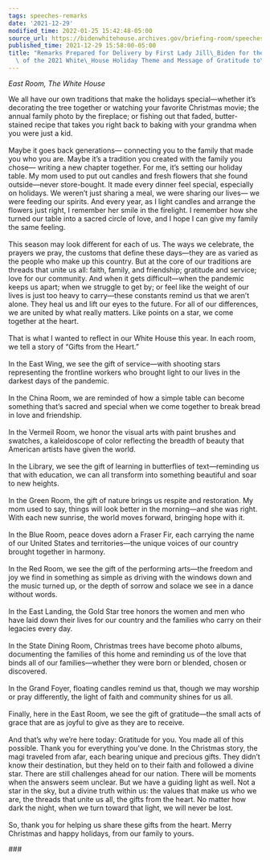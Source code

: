 ```yaml
---
tags: speeches-remarks
date: '2021-12-29'
modified_time: 2022-01-25 15:42:48-05:00
source_url: https://bidenwhitehouse.archives.gov/briefing-room/speeches-remarks/2021/12/29/remarks-prepared-for-delivery-by-first-lady-jill-biden-for-the-announcement-of-the-2021-white-house-holiday-theme-and-message-of-gratitude-to-volunteers/
published_time: 2021-12-29 15:58:00-05:00
title: "Remarks Prepared for Delivery by First Lady Jill\_Biden for the Announcement\
  \ of the 2021 White\_House Holiday Theme and Message of Gratitude to\_Volunteers"
---
```

 
*East Room, The White House*

We all have our own traditions that make the holidays special—whether
it’s decorating the tree together or watching your favorite Christmas
movie; the annual family photo by the fireplace; or fishing out that
faded, butter-stained recipe that takes you right back to baking with
your grandma when you were just a kid.  
   
Maybe it goes back generations— connecting you to the family that made
you who you are. Maybe it’s a tradition you created with the family you
chose— writing a new chapter together. For me, it’s setting our holiday
table. My mom used to put out candles and fresh flowers that she found
outside—never store-bought. It made every dinner feel special,
especially on holidays. We weren’t just sharing a meal, we were sharing
our lives— we were feeding our spirits. And every year, as I light
candles and arrange the flowers just right, I remember her smile in the
firelight. I remember how she turned our table into a sacred circle of
love, and I hope I can give my family the same feeling.  
   
This season may look different for each of us. The ways we celebrate,
the prayers we pray, the customs that define these days—they are as
varied as the people who make up this country. But at the core of our
traditions are threads that unite us all: faith, family, and friendship;
gratitude and service; love for our community. And when it gets
difficult—when the pandemic keeps us apart; when we struggle to get by;
or feel like the weight of our lives is just too heavy to carry—these
constants remind us that we aren’t alone. They heal us and lift our eyes
to the future. For all of our differences, we are united by what really
matters. Like points on a star, we come together at the heart.  
   
That is what I wanted to reflect in our White House this year. In each
room, we tell a story of “Gifts from the Heart.”  
   
In the East Wing, we see the gift of service—with shooting stars
representing the frontline workers who brought light to our lives in the
darkest days of the pandemic.  
   
In the China Room, we are reminded of how a simple table can become
something that’s sacred and special when we come together to break bread
in love and friendship.  
   
In the Vermeil Room, we honor the visual arts with paint brushes and
swatches, a kaleidoscope of color reflecting the breadth of beauty that
American artists have given the world.  
   
In the Library, we see the gift of learning in butterflies of
text—reminding us that with education, we can all transform into
something beautiful and soar to new heights.   
   
In the Green Room, the gift of nature brings us respite and restoration.
My mom used to say, things will look better in the morning—and she was
right. With each new sunrise, the world moves forward, bringing hope
with it.  
   
In the Blue Room, peace doves adorn a Fraser Fir, each carrying the name
of our United States and territories—the unique voices of our country
brought together in harmony.  
   
In the Red Room, we see the gift of the performing arts—the freedom and
joy we find in something as simple as driving with the windows down and
the music turned up, or the depth of sorrow and solace we see in a dance
without words.   
   
In the East Landing, the Gold Star tree honors the women and men who
have laid down their lives for our country and the families who carry on
their legacies every day.  
   
In the State Dining Room, Christmas trees have become photo albums,
documenting the families of this home and reminding us of the love that
binds all of our families—whether they were born or blended, chosen or
discovered.  
   
In the Grand Foyer, floating candles remind us that, though we may
worship or pray differently, the light of faith and community shines for
us all.  
   
Finally, here in the East Room, we see the gift of gratitude—the small
acts of grace that are as joyful to give as they are to receive.  
   
And that’s why we’re here today: Gratitude for you. You made all of this
possible. Thank you for everything you’ve done. In the Christmas story,
the magi traveled from afar, each bearing unique and precious gifts.
They didn’t know their destination, but they held on to their faith and
followed a divine star. There are still challenges ahead for our nation.
There will be moments when the answers seem unclear. But we have a
guiding light as well. Not a star in the sky, but a divine truth within
us: the values that make us who we are, the threads that unite us all,
the gifts from the heart. No matter how dark the night, when we turn
toward that light, we will never be lost.  
   
So, thank you for helping us share these gifts from the heart. Merry
Christmas and happy holidays, from our family to yours.

\###
